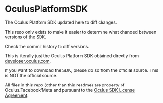 # OculusPlatformSDK
The Oculus Platform SDK updated here to diff changes.

This repo only exists to make it easier to determine what changed between versions of the SDK.

Check the commit history to diff versions.

This is literally just the Oculus Platform SDK obtained directly from <a href="https://developer.oculus.com/downloads/package/oculus-platform-sdk/">developer.oculus.com</a>.

If you want to download the SDK, please do so from the official source. This is NOT the official source.

All files in this repo (other than this readme) are property of Oculus/Facebook/Meta and pursuant to the <a href="https://developer.oculus.com/licenses/oculussdk/">Oculus SDK License Agreement</a>.
